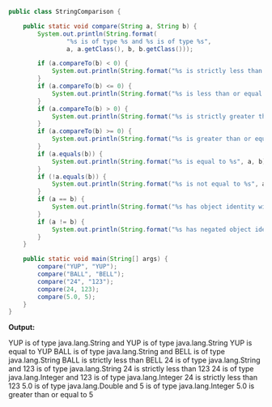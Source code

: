 ```java
public class StringComparison {

    public static void compare(String a, String b) {
        System.out.println(String.format(
                "%s is of type %s and %s is of type %s",
                a, a.getClass(), b, b.getClass()));

        if (a.compareTo(b) < 0) {
            System.out.println(String.format("%s is strictly less than  %s", a, b));
        }
        if (a.compareTo(b) <= 0) {
            System.out.println(String.format("%s is less than or equal to %s", a, b));
        }
        if (a.compareTo(b) > 0) {
            System.out.println(String.format("%s is strictly greater than  %s", a, b));
        }
        if (a.compareTo(b) >= 0) {
            System.out.println(String.format("%s is greater than or equal to %s", a, b));
        }
        if (a.equals(b)) {
            System.out.println(String.format("%s is equal to %s", a, b));
        }
        if (!a.equals(b)) {
            System.out.println(String.format("%s is not equal to %s", a, b));
        }
        if (a == b) {
            System.out.println(String.format("%s has object identity with %s", a, b));
        }
        if (a != b) {
            System.out.println(String.format("%s has negated object identity with %s", a, b));
        }
    }

    public static void main(String[] args) {
        compare("YUP", "YUP");
        compare("BALL", "BELL");
        compare("24", "123");
        compare(24, 123);
        compare(5.0, 5);
    }
}
```

**Output:**


YUP is of type java.lang.String and YUP is of type java.lang.String
YUP is equal to YUP
BALL is of type java.lang.String and BELL is of type java.lang.String
BALL is strictly less than  BELL
24 is of type java.lang.String and 123 is of type java.lang.String
24 is strictly less than  123
24 is of type java.lang.Integer and 123 is of type java.lang.Integer
24 is strictly less than  123
5.0 is of type java.lang.Double and 5 is of type java.lang.Integer
5.0 is greater than or equal to 5

